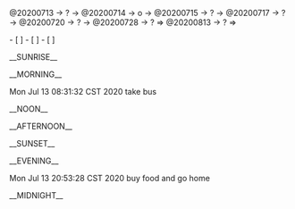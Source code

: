 <link rel="stylesheet"  type="text/css" href="s-activity.css"/>
<p class="todo">@20200713 → ? → @20200714 → o → @20200715 → ? → @20200717 → ? → @20200720 → ? → @20200728 → ? ⇒ @20200813 → ? ⇒ </p>
- [ ]  
- [ ]  
- [ ]  

<p class="tb">__SUNRISE__</p>
<p class="tb">__MORNING__</p>
<p class="ac">Mon Jul 13 08:31:32 CST 2020 take bus</p>
<p class="tb">__NOON__</p>
<p class="tb">__AFTERNOON__</p>
<p class="tb">__SUNSET__</p>
<p class="tb">__EVENING__</p>
<p class="ac">Mon Jul 13 20:53:28 CST 2020 buy food and go home</p>
<p class="tb">__MIDNIGHT__</p>

